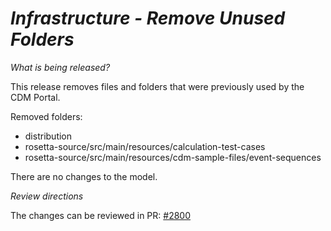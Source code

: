 # _Infrastructure - Remove Unused Folders_

_What is being released?_

This release removes files and folders that were previously used by the CDM Portal.

Removed folders:
- distribution
- rosetta-source/src/main/resources/calculation-test-cases
- rosetta-source/src/main/resources/cdm-sample-files/event-sequences

There are no changes to the model.

_Review directions_

The changes can be reviewed in PR: [#2800](https://github.com/finos/common-domain-model/pull/2800)
